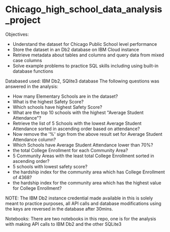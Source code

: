 # Chicago_high_school_data_analysis_project

Objectives:
- Understand the dataset for Chicago Public School level performance
- Store the dataset in an Db2 database on IBM Cloud instance
- Retrieve metadata about tables and columns and query data from mixed case columns
- Solve example problems to practice SQL skills including using built-in database functions

Databased used: IBM Db2, SQlite3 database
The following questions was answered in the analysis:
- How many Elementary Schools are in the dataset?
- What is the highest Safety Score?
- Which schools have highest Safety Score?
- What are the top 10 schools with the highest "Average Student Attendance"?
- Retrieve the list of 5 Schools with the lowest Average Student Attendance sorted in ascending order based on attendance?
- Now remove the '%' sign from the above result set for Average Student Attendance column?
- Which Schools have Average Student Attendance lower than 70%?
- the total College Enrollment for each Community Area?
- 5 Community Areas with the least total College Enrollment sorted in ascending order?
- 5 schools with lowest safety score?
- the hardship index for the community area which has College Enrollment of 4368?
- the hardship index for the community area which has the highest value for College Enrollment?

NOTE: The IBM Db2 instance credential made available in this is solely meant to practice purposes, all API calls and database modifications using the keys are reversed in the database after 30mins.

Notebooks: There are two notebooks in this repo, one is for the analysis with making API calls to IBM Db2 and the other SQLite3
